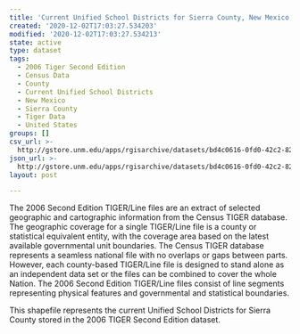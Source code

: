 ```yaml
---
title: 'Current Unified School Districts for Sierra County, New Mexico, 2006se TIGER'
created: '2020-12-02T17:03:27.534203'
modified: '2020-12-02T17:03:27.534213'
state: active
type: dataset
tags:
  - 2006 Tiger Second Edition
  - Census Data
  - County
  - Current Unified School Districts
  - New Mexico
  - Sierra County
  - Tiger Data
  - United States
groups: []
csv_url: >-
  http://gstore.unm.edu/apps/rgisarchive/datasets/bd4c0616-0fd0-42c2-8232-a9ac73e1d63a/tgr2006se_sier_sdunicu.derived.csv
json_url: >-
  http://gstore.unm.edu/apps/rgisarchive/datasets/bd4c0616-0fd0-42c2-8232-a9ac73e1d63a/tgr2006se_sier_sdunicu.derived.json
layout: post

---
```

The 2006 Second Edition TIGER/Line files are an extract of selected geographic and cartographic information from the Census TIGER database.  The geographic coverage for a single TIGER/Line file is a county or statistical equivalent entity, with the coverage area based on the latest available governmental unit boundaries. The Census TIGER database represents a seamless national file with no overlaps or gaps between parts.  However, each county-based TIGER/Line file is designed to stand alone as an independent data set or the files can be combined to cover the whole Nation.  The 2006 Second Edition  TIGER/Line files consist of line segments representing physical features and governmental and statistical boundaries.  

This shapefile represents the current Unified School Districts for Sierra County stored in the 2006 TIGER Second Edition dataset.
